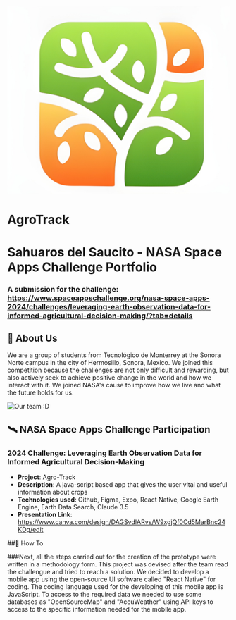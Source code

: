 ![](Images/Logo.jpg)
# AgroTrack
# Sahuaros del Saucito - NASA Space Apps Challenge Portfolio
### A submission for the challenge: https://www.spaceappschallenge.org/nasa-space-apps-2024/challenges/leveraging-earth-observation-data-for-informed-agricultural-decision-making/?tab=details

## 🚀 About Us
We are a group of students from Tecnológico de Monterrey at the Sonora Norte campus in the city of Hermosillo, Sonora, Mexico. We joined this competition because the challenges are not only difficult and rewarding, but also actively seek to achieve positive change in the world and how we interact with it. We joined NASA's cause to improve how we live and what the future holds for us.

![Our team :D](Images/Team.jpg)

## 🛰️ NASA Space Apps Challenge Participation

### 2024 Challenge: Leveraging Earth Observation Data for Informed Agricultural Decision-Making
- **Project**: Agro-Track
- **Description**: A java-script based app that gives the user vital and useful information about crops
- **Technologies used**: Github, Figma, Expo, React Native, Google Earth Engine, Earth Data Search, Claude 3.5
- **Presentation Link**: https://www.canva.com/design/DAGSvdIARvs/W9xgjQf0Cd5MarBnc24KDg/edit

##🔧 How To 

###Next, all the steps carried out for the creation of the prototype were written in a methodology form. This project was devised after the team read the challengue and tried to reach a solution. We decided to develop a mobile app using the open-source UI software called "React Native" for coding. The coding language used for the developing of this mobile app is JavaScript. To access to the required data we needed to use some databases as "OpenSourceMap" and "AccuWeather" using API keys to access to the specific information needed for the mobile app. 

